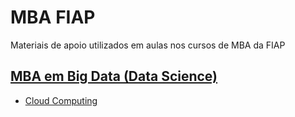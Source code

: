 # MBA FIAP
Materiais de apoio utilizados em aulas nos cursos de MBA da FIAP

## [MBA em Big Data (Data Science)](https://github.com/thiagonogueira/fiap/bdt)

- [Cloud Computing](https://github.com/thiagonogueira/fiap/bdt/cloud_computing)
